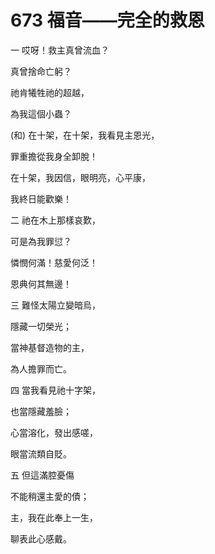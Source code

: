 # 673 福音――完全的救恩

一 哎呀！救主真曾流血？

真曾捨命亡躬？

祂肯犧牲祂的超越，

為我這個小蟲？

(和) 在十架，在十架，我看見主恩光，

罪重擔從我身全卸脫！

在十架，我因信，眼明亮，心平康，

我終日能歡樂！

二 祂在木上那樣哀歎，

可是為我罪愆？

憐憫何滿！慈愛何泛！

恩典何其無邊！

三 難怪太陽立變暗烏，

隱藏一切榮光；

當神基督造物的主，

為人擔罪而亡。

四 當我看見祂十字架，

也當隱藏羞臉；

心當溶化，發出感嗟，

眼當流類自貶。

五 但這滿腔憂傷

不能稍還主愛的債；

主，我在此奉上一生，

聊表此心感戴。

